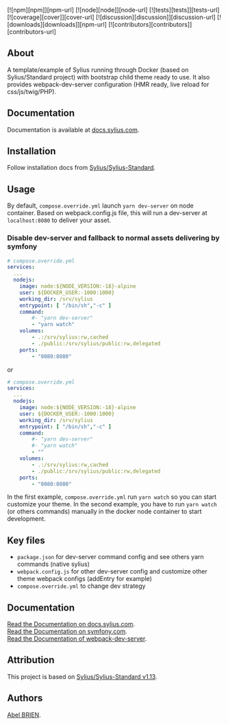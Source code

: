[![npm][npm]][npm-url]
[![node][node]][node-url]
[![tests][tests]][tests-url]
[![coverage][cover]][cover-url]
[![discussion][discussion]][discussion-url]
[![downloads][downloads]][npm-url]
[![contributors][contributors]][contributors-url]

## About

A template/example of Sylius running through Docker (based on Sylius/Standard project) with bootstrap child theme ready to use.
It also provides webpack-dev-server configuration (HMR ready, live reload for css/js/twig/PHP).

## Documentation

Documentation is available at [docs.sylius.com](http://docs.sylius.com).

## Installation

Follow installation docs from [Sylius/Sylius-Standard](https://github.com/Sylius/Sylius-Standard/).

## Usage

By default, `compose.override.yml` launch `yarn dev-server` on node container. Based on webpack.config.js file, this will run a dev-server at `localhost:8080` to deliver your asset.

### Disable dev-server and fallback to normal assets delivering by symfony

```yaml
# compose.override.yml
services: 
  ...
  nodejs:
    image: node:${NODE_VERSION:-18}-alpine
    user: ${DOCKER_USER:-1000:1000}
    working_dir: /srv/sylius
    entrypoint: [ "/bin/sh","-c" ]
    command:
        #- "yarn dev-server"
        - "yarn watch"
    volumes:
        - .:/srv/sylius:rw,cached
        - ./public:/srv/sylius/public:rw,delegated
    ports: 
        - "8080:8080"
```

or 

```yaml
# compose.override.yml
services: 
  ...
  nodejs:
    image: node:${NODE_VERSION:-18}-alpine
    user: ${DOCKER_USER:-1000:1000}
    working_dir: /srv/sylius
    entrypoint: [ "/bin/sh","-c" ]
    command:
        #- "yarn dev-server"
        #- "yarn watch"
        - ""
    volumes:
        - .:/srv/sylius:rw,cached
        - ./public:/srv/sylius/public:rw,delegated
    ports: 
        - "8080:8080"
```

In the first example, `compose.override.yml` run ```yarn watch``` so you can start customize your theme.
In the second example, you have to run ```yarn watch``` (or others commands) manually in the docker node container to start development.

## Key files

- `package.json` for dev-server command config and see others yarn commands (native sylius)
- `webpack.config.js` for other dev-server config and customize other theme webpack configs (addEntry for example)
- `compose.override.yml` to change dev strategy

## Documentation

[Read the Documentation on docs.sylius.com](http://docs.sylius.com).  
[Read the Documentation on symfony.com](https://symfony.com/doc/current/frontend.html).  
[Read the Documentation of webpack-dev-server](https://github.com/webpack/webpack-dev-server).  

## Attribution

This project is based on [Sylius/Sylius-Standard v1.13](https://github.com/Sylius/Sylius-Standard).

## Authors

[Abel BRIEN](https://github.com/aboul).